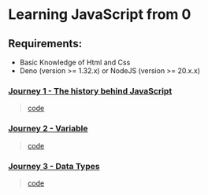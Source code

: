 # Learning JavaScript from 0

<!-- TODO: Try use html -->

## Requirements: 
- Basic Knowledge of Html and Css
- Deno (version >= 1.32.x) or NodeJS (version >= 20.x.x)


### [Journey 1 - The history behind JavaScript](src/1/readme.md)
 > [code](src/1/javascript.js)

### [Journey 2 - Variable](src/2/readme.md)
 > [code](src/2/variable.js)

### [Journey 3 - Data Types](src/3/readme.md)
> [code](src/3/data-types.js)
